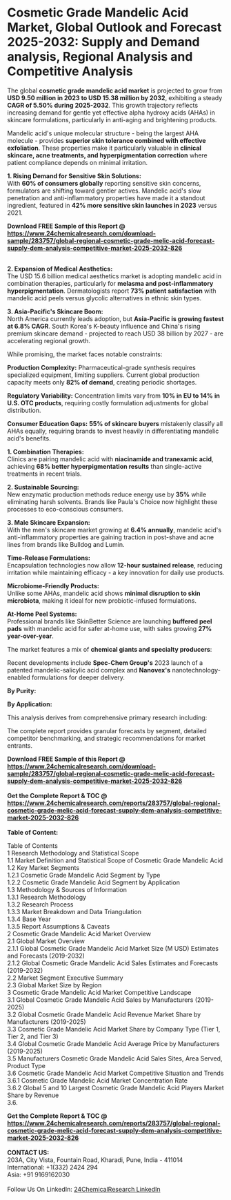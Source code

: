 <h1>Cosmetic Grade Mandelic Acid Market, Global Outlook and Forecast 2025-2032: Supply and Demand analysis, Regional Analysis and Competitive Analysis</h1><p>The global <strong>cosmetic grade mandelic acid market</strong> is projected to grow from <strong>USD 9.50 million in 2023 to USD 15.38 million by 2032</strong>, exhibiting a steady <strong>CAGR of 5.50% during 2025-2032</strong>. This growth trajectory reflects increasing demand for gentle yet effective alpha hydroxy acids (AHAs) in skincare formulations, particularly in anti-aging and brightening products.</p><p>Mandelic acid's unique molecular structure - being the largest AHA molecule - provides <strong>superior skin tolerance combined with effective exfoliation</strong>. These properties make it particularly valuable in <strong>clinical skincare, acne treatments, and hyperpigmentation correction</strong> where patient compliance depends on minimal irritation.</p><p><strong>1. Rising Demand for Sensitive Skin Solutions:</strong><br>
With <strong>60% of consumers globally</strong> reporting sensitive skin concerns, formulators are shifting toward gentler actives. Mandelic acid's slow penetration and anti-inflammatory properties have made it a standout ingredient, featured in <strong>42% more sensitive skin launches in 2023</strong> versus 2021.</p><div><b>Download FREE Sample of this Report @ 
            <a href="https://www.24chemicalresearch.com/download-sample/283757/global-regional-cosmetic-grade-melic-acid-forecast-supply-dem-analysis-competitive-market-2025-2032-826">
            https://www.24chemicalresearch.com/download-sample/283757/global-regional-cosmetic-grade-melic-acid-forecast-supply-dem-analysis-competitive-market-2025-2032-826</a></b></div><br><p><strong>2. Expansion of Medical Aesthetics:</strong><br>
The USD 15.6 billion medical aesthetics market is adopting mandelic acid in combination therapies, particularly for <strong>melasma and post-inflammatory hyperpigmentation</strong>. Dermatologists report <strong>73% patient satisfaction</strong> with mandelic acid peels versus glycolic alternatives in ethnic skin types.</p><p><strong>3. Asia-Pacific's Skincare Boom:</strong><br>
North America currently leads adoption, but <strong>Asia-Pacific is growing fastest at 6.8% CAGR</strong>. South Korea's K-beauty influence and China's rising premium skincare demand - projected to reach USD 38 billion by 2027 - are accelerating regional growth.</p><p>While promising, the market faces notable constraints:</p><p><strong>Production Complexity:</strong> Pharmaceutical-grade synthesis requires specialized equipment, limiting suppliers. Current global production capacity meets only <strong>82% of demand</strong>, creating periodic shortages.</p><p><strong>Regulatory Variability:</strong> Concentration limits vary from <strong>10% in EU to 14% in U.S. OTC products</strong>, requiring costly formulation adjustments for global distribution.</p><p><strong>Consumer Education Gaps:</strong> <strong>55% of skincare buyers</strong> mistakenly classify all AHAs equally, requiring brands to invest heavily in differentiating mandelic acid's benefits.</p><p><strong>1. Combination Therapies:</strong><br>
Clinics are pairing mandelic acid with <strong>niacinamide and tranexamic acid</strong>, achieving <strong>68% better hyperpigmentation results</strong> than single-active treatments in recent trials.</p><p><strong>2. Sustainable Sourcing:</strong><br>
New enzymatic production methods reduce energy use by <strong>35%</strong> while eliminating harsh solvents. Brands like Paula's Choice now highlight these processes to eco-conscious consumers.</p><p><strong>3. Male Skincare Expansion:</strong><br>
With the men's skincare market growing at <strong>6.4% annually</strong>, mandelic acid's anti-inflammatory properties are gaining traction in post-shave and acne lines from brands like Bulldog and Lumin.</p><p><strong>Time-Release Formulations:</strong><br>
	Encapsulation technologies now allow <strong>12-hour sustained release</strong>, reducing irritation while maintaining efficacy - a key innovation for daily use products.</p><p><strong>Microbiome-Friendly Products:</strong><br>
	Unlike some AHAs, mandelic acid shows <strong>minimal disruption to skin microbiota</strong>, making it ideal for new probiotic-infused formulations.</p><p><strong>At-Home Peel Systems:</strong><br>
	Professional brands like SkinBetter Science are launching <strong>buffered peel pads</strong> with mandelic acid for safer at-home use, with sales growing <strong>27% year-over-year</strong>.</p><p>The market features a mix of <strong>chemical giants and specialty producers</strong>:</p><p>Recent developments include <strong>Spec-Chem Group's</strong> 2023 launch of a patented mandelic-salicylic acid complex and <strong>Nanovex's</strong> nanotechnology-enabled formulations for deeper delivery.</p><p><strong>By Purity:</strong></p><p><strong>By Application:</strong></p><p>This analysis derives from comprehensive primary research including:</p><p>The complete report provides granular forecasts by segment, detailed competitor benchmarking, and strategic recommendations for market entrants.</p><div><b>Download FREE Sample of this Report @ 
            <a href="https://www.24chemicalresearch.com/download-sample/283757/global-regional-cosmetic-grade-melic-acid-forecast-supply-dem-analysis-competitive-market-2025-2032-826">
            https://www.24chemicalresearch.com/download-sample/283757/global-regional-cosmetic-grade-melic-acid-forecast-supply-dem-analysis-competitive-market-2025-2032-826</a></b></div><br><div><b>Get the Complete Report & TOC @ 
            <a href="https://www.24chemicalresearch.com/reports/283757/global-regional-cosmetic-grade-melic-acid-forecast-supply-dem-analysis-competitive-market-2025-2032-826">
            https://www.24chemicalresearch.com/reports/283757/global-regional-cosmetic-grade-melic-acid-forecast-supply-dem-analysis-competitive-market-2025-2032-826</a></b></div><br>
            <b>Table of Content:</b><p>Table of Contents<br />
1 Research Methodology and Statistical Scope<br />
1.1 Market Definition and Statistical Scope of Cosmetic Grade Mandelic Acid<br />
1.2 Key Market Segments<br />
1.2.1 Cosmetic Grade Mandelic Acid Segment by Type<br />
1.2.2 Cosmetic Grade Mandelic Acid Segment by Application<br />
1.3 Methodology & Sources of Information<br />
1.3.1 Research Methodology<br />
1.3.2 Research Process<br />
1.3.3 Market Breakdown and Data Triangulation<br />
1.3.4 Base Year<br />
1.3.5 Report Assumptions & Caveats<br />
2 Cosmetic Grade Mandelic Acid Market Overview<br />
2.1 Global Market Overview<br />
2.1.1 Global Cosmetic Grade Mandelic Acid Market Size (M USD) Estimates and Forecasts (2019-2032)<br />
2.1.2 Global Cosmetic Grade Mandelic Acid Sales Estimates and Forecasts (2019-2032)<br />
2.2 Market Segment Executive Summary<br />
2.3 Global Market Size by Region<br />
3 Cosmetic Grade Mandelic Acid Market Competitive Landscape<br />
3.1 Global Cosmetic Grade Mandelic Acid Sales by Manufacturers (2019-2025)<br />
3.2 Global Cosmetic Grade Mandelic Acid Revenue Market Share by Manufacturers (2019-2025)<br />
3.3 Cosmetic Grade Mandelic Acid Market Share by Company Type (Tier 1, Tier 2, and Tier 3)<br />
3.4 Global Cosmetic Grade Mandelic Acid Average Price by Manufacturers (2019-2025)<br />
3.5 Manufacturers Cosmetic Grade Mandelic Acid Sales Sites, Area Served, Product Type<br />
3.6 Cosmetic Grade Mandelic Acid Market Competitive Situation and Trends<br />
3.6.1 Cosmetic Grade Mandelic Acid Market Concentration Rate<br />
3.6.2 Global 5 and 10 Largest Cosmetic Grade Mandelic Acid Players Market Share by Revenue<br />
3.6.</p><div><b>Get the Complete Report & TOC @ 
            <a href="https://www.24chemicalresearch.com/reports/283757/global-regional-cosmetic-grade-melic-acid-forecast-supply-dem-analysis-competitive-market-2025-2032-826">
            https://www.24chemicalresearch.com/reports/283757/global-regional-cosmetic-grade-melic-acid-forecast-supply-dem-analysis-competitive-market-2025-2032-826</a></b></div><br><b>CONTACT US:</b><br>
            203A, City Vista, Fountain Road, Kharadi, Pune, India - 411014<br>
            International: +1(332) 2424 294<br>
            Asia: +91 9169162030 <br><br>
            Follow Us On LinkedIn: <a href="https://www.linkedin.com/company/24chemicalresearch/">24ChemicalResearch LinkedIn</a>